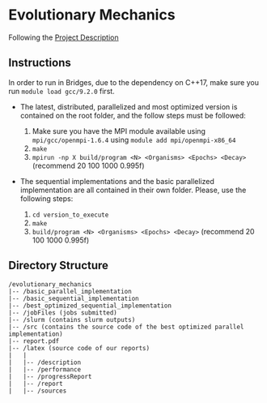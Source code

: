 # Evolutionary Mechanics

Following the [Project Description](latex/sources/ProjectDescription.md)

## Instructions
In order to run in Bridges, due to the dependency on C++17, make sure you run `module load gcc/9.2.0` first.

- The latest, distributed, parallelized and most optimized version is contained on the root folder, and the follow steps must be followed:
    1. Make sure you have the MPI module available using `mpi/gcc/openmpi-1.6.4` using `module add mpi/openmpi-x86_64`
    2. `make`
    3. `mpirun -np X build/program <N> <Organisms> <Epochs> <Decay>` (recommend 20 100 1000 0.995f)
            
- The sequential implementations and the basic parallelized implementation are all contained in their own folder. Please, use the following steps:
    1. `cd version_to_execute`
    2. `make`
    3. `build/program <N> <Organisms> <Epochs> <Decay>` (recommend 20 100 1000 0.995f)
    
## Directory Structure

```batch
/evolutionary_mechanics
|-- /basic_parallel_implementation
|-- /basic_sequential_implementation
|-- /best_optimized_sequential_implementation
|-- /jobFiles (jobs submitted)
|-- /slurm (contains slurm outputs)
|-- /src (contains the source code of the best optimized parallel implementation)
|-- report.pdf
|-- /latex (source code of our reports)
|   |
|   |-- /description
|   |-- /performance
|   |-- /progressReport
|   |-- /report
|   |-- /sources
```
